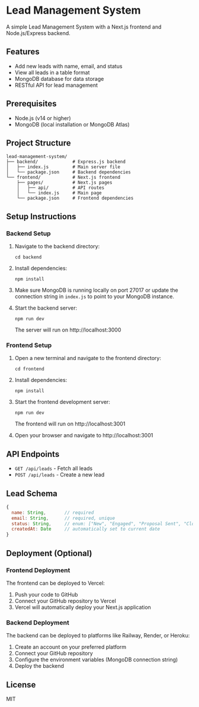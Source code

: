 # Lead Management System

A simple Lead Management System with a Next.js frontend and Node.js/Express backend.

## Features

- Add new leads with name, email, and status
- View all leads in a table format
- MongoDB database for data storage
- RESTful API for lead management

## Prerequisites

- Node.js (v14 or higher)
- MongoDB (local installation or MongoDB Atlas)

## Project Structure

```
lead-management-system/
├── backend/             # Express.js backend
│   ├── index.js         # Main server file
│   └── package.json     # Backend dependencies
└── frontend/            # Next.js frontend
    ├── pages/           # Next.js pages
    │   ├── api/         # API routes
    │   └── index.js     # Main page
    └── package.json     # Frontend dependencies
```

## Setup Instructions

### Backend Setup

1. Navigate to the backend directory:

   ```
   cd backend
   ```

2. Install dependencies:

   ```
   npm install
   ```

3. Make sure MongoDB is running locally on port 27017 or update the connection string in `index.js` to point to your MongoDB instance.

4. Start the backend server:
   ```
   npm run dev
   ```
   The server will run on http://localhost:3000

### Frontend Setup

1. Open a new terminal and navigate to the frontend directory:

   ```
   cd frontend
   ```

2. Install dependencies:

   ```
   npm install
   ```

3. Start the frontend development server:

   ```
   npm run dev
   ```

   The frontend will run on http://localhost:3001

4. Open your browser and navigate to http://localhost:3001

## API Endpoints

- `GET /api/leads` - Fetch all leads
- `POST /api/leads` - Create a new lead

## Lead Schema

```javascript
{
  name: String,       // required
  email: String,      // required, unique
  status: String,     // enum: ["New", "Engaged", "Proposal Sent", "Closed-Won", "Closed-Lost"]
  createdAt: Date     // automatically set to current date
}
```

## Deployment (Optional)

### Frontend Deployment

The frontend can be deployed to Vercel:

1. Push your code to GitHub
2. Connect your GitHub repository to Vercel
3. Vercel will automatically deploy your Next.js application

### Backend Deployment

The backend can be deployed to platforms like Railway, Render, or Heroku:

1. Create an account on your preferred platform
2. Connect your GitHub repository
3. Configure the environment variables (MongoDB connection string)
4. Deploy the backend

## License

MIT
